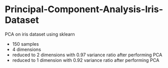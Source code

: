 # Principal-Component-Analysis-Iris-Dataset
PCA on iris dataset using sklearn
- 150 samples 
- 4 dimensions
- reduced to 2 dimensions with 0.97 variance ratio after performing PCA 
- reduced to 1 dimension with 0.92 variance ratio after performing PCA
